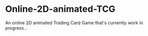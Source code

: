 # Online-2D-animated-TCG
An online 2D animated Trading Card Game that's currently work in progress...

